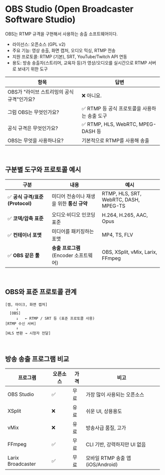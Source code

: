 # OBS Studio (Open Broadcaster Software Studio)

OBS는 RTMP 규격을 구현해서 사용하는 송출 소프트웨어이다.

 - 라이선스: 오픈소스 (GPL v2)
 - 주요 기능: 영상 송출, 화면 캡처, 오디오 믹싱, RTMP 전송
 - 지원 프로토콜: RTMP (기본), SRT, YouTube/Twitch API 연동
 - 용도: 방송 송출자(스트리머, 교육자 등)가 영상/오디오를 실시간으로 RTMP 서버로 보내기 위한 도구

| 항목                         | 답변                                   |
| -------------------------- | ------------------------------------ |
| OBS가 "라이브 스트리밍의 공식 규격"인가요? | ❌ 아니요.                               |
| 그럼 OBS는 무엇인가요?             | ✅ RTMP 등 공식 프로토콜을 사용하는 송출 도구 |
| 공식 규격은 무엇인가요?              | ✅ RTMP, HLS, WebRTC, MPEG-DASH 등     |
| OBS는 무엇을 사용하나요?            | 기본적으로 RTMP를 사용해 송출           |

<br/>

## 구분별 도구와 프로토콜 예시

| 구분                        | 내용                          | 예시                                    |
| ------------------------- | --------------------------- | ------------------------------------- |
| ✅ __공식 규격/표준 (Protocol)__ | 미디어 전송이나 재생을 위한 __통신 규약__   | RTMP, HLS, SRT, WebRTC, DASH, MPEG-TS |
| ✅ __코덱/압축 표준__            | 오디오·비디오 인코딩 표준              | H.264, H.265, AAC, Opus               |
| ✅ __컨테이너 포맷__             | 미디어를 패키징하는 포맷               | MP4, TS, FLV                          |
| ✅ __OBS 같은 툴__            | __송출 프로그램__ (Encoder 소프트웨어) | OBS, XSplit, vMix, Larix, FFmpeg      |

<br/>

## OBS와 표준 프로토콜 관계

```
[캠, 마이크, 화면 캡처]
     ↓
  [OBS]
     ↓   ← RTMP / SRT 등 (표준 프로토콜 사용)
[RTMP 수신 서버]
     ↓
[HLS 변환 → 시청자 전달]
```
<br/>

## 방송 송출 프로그램 비교

| 프로그램              | 오픈소스 | 가격 | 비고                          |
| ----------------- | ---- | -- | --------------------------- |
| OBS Studio        | ✅    | 무료 | 가장 많이 사용되는 오픈소스             |
| XSplit            | ❌    | 유료 | 쉬운 UI, 상용용도                 |
| vMix              | ❌    | 유료 | 방송사급 품질, 고가                 |
| FFmpeg            | ✅    | 무료 | CLI 기반, 강력하지만 UI 없음         |
| Larix Broadcaster | ✅    | 무료 | 모바일 RTMP 송출 앱 (iOS/Android) |

